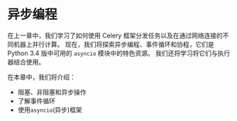 # 异步编程

在上一章中，我们学习了如何使用 Celery 框架分发任务以及在通过网络连接的不同机器上并行计算。 现在，我们将探索异步编程、事件循环和协程，它们是 Python 3.4 版中可用的 `asyncio` 模块中的特色资源。 我们还将学习将它们与执行器结合使用。

在本章中，我们将介绍：

- 阻塞、非阻塞和异步操作
- 了解事件循环
- 使用`asyncio`(异步)框架
